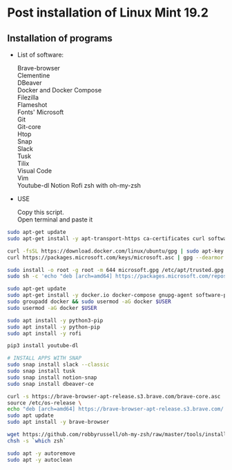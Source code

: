 # Post installation of Linux Mint 19.2
## Installation of programs  
* List of software:
  
  
  Brave-browser  
  Clementine  
  DBeaver  
  Docker  and Docker Compose  
  Filezilla  
  Flameshot  
  Fonts' Microsoft  
  Git  
  Git-core  
  Htop  
  Snap  
  Slack  
  Tusk  
  Tilix  
  Visual Code  
  Vim  
  Youtube-dl
  Notion
  Rofi
  zsh with oh-my-zsh  

* USE

  Copy this script.  
  Open terminal and paste it  
```sh
sudo apt-get update 
sudo apt-get install -y apt-transport-https ca-certificates curl software-properties-common 

curl -fsSL https://download.docker.com/linux/ubuntu/gpg | sudo apt-key add -  && echo -e "\ndeb [arch=amd64] https://download.docker.com/linux/ubuntu bionic stable" | sudo tee -a /etc/apt/sources.list 
curl https://packages.microsoft.com/keys/microsoft.asc | gpg --dearmor > microsoft.gpg 

sudo install -o root -g root -m 644 microsoft.gpg /etc/apt/trusted.gpg.d/ 
sudo sh -c 'echo "deb [arch=amd64] https://packages.microsoft.com/repos/vscode stable main" > /etc/apt/sources.list.d/vscode.list' 

sudo apt-get update 
sudo apt-get install -y docker.io docker-compose gnupg-agent software-properties-common code clementine git git-core snapd zsh vim tilix filezilla htop ttf-mscorefonts-installer flameshot 
sudo groupadd docker && sudo usermod -aG docker $USER 
sudo usermod -aG docker $USER 

sudo apt install -y python3-pip 
sudo apt install -y python-pip 
sudo apt install -y rofi 

pip3 install youtube-dl 

# INSTALL APPS WITH SNAP
sudo snap install slack --classic 
sudo snap install tusk 
sudo snap install notion-snap 
sudo snap install dbeaver-ce 

curl -s https://brave-browser-apt-release.s3.brave.com/brave-core.asc | sudo apt-key --keyring /etc/apt/trusted.gpg.d/brave-browser-release.gpg add - \
source /etc/os-release \ 
echo "deb [arch=amd64] https://brave-browser-apt-release.s3.brave.com/ $UBUNTU_CODENAME main" | sudo tee /etc/apt/sources.list.d/brave-browser-release-${UBUNTU_CODENAME}.list 
sudo apt update 
sudo apt install -y brave-browser 

wget https://github.com/robbyrussell/oh-my-zsh/raw/master/tools/install.sh -O - | zsh 
chsh -s `which zsh` 

sudo apt -y autoremove 
sudo apt -y autoclean 

```
